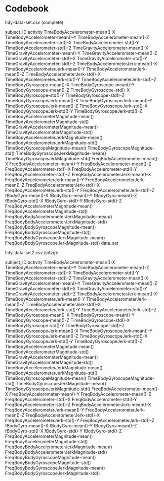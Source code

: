 Codebook
========================================================

tidy-data-set.csv (complete):

subject_ID
activity
TimeBodyAccelerometer-mean()-X
TimeBodyAccelerometer-mean()-Y
TimeBodyAccelerometer-mean()-Z
TimeBodyAccelerometer-std()-X
TimeBodyAccelerometer-std()-Y
TimeBodyAccelerometer-std()-Z
TimeGravityAccelerometer-mean()-X
TimeGravityAccelerometer-mean()-Y
TimeGravityAccelerometer-mean()-Z
TimeGravityAccelerometer-std()-X
TimeGravityAccelerometer-std()-Y
TimeGravityAccelerometer-std()-Z
TimeBodyAccelerometerJerk-mean()-X
TimeBodyAccelerometerJerk-mean()-Y
TimeBodyAccelerometerJerk-mean()-Z
TimeBodyAccelerometerJerk-std()-X
TimeBodyAccelerometerJerk-std()-Y
TimeBodyAccelerometerJerk-std()-Z
TimeBodyGyroscope-mean()-X
TimeBodyGyroscope-mean()-Y
TimeBodyGyroscope-mean()-Z
TimeBodyGyroscope-std()-X
TimeBodyGyroscope-std()-Y
TimeBodyGyroscope-std()-Z
TimeBodyGyroscopeJerk-mean()-X
TimeBodyGyroscopeJerk-mean()-Y
TimeBodyGyroscopeJerk-mean()-Z
TimeBodyGyroscopeJerk-std()-X
TimeBodyGyroscopeJerk-std()-Y
TimeBodyGyroscopeJerk-std()-Z
TimeBodyAccelerometerMagnitude-mean()
TimeBodyAccelerometerMagnitude-std()
TimeGravityAccelerometerMagnitude-mean()
TimeGravityAccelerometerMagnitude-std()
TimeBodyAccelerometerJerkMagnitude-mean()
TimeBodyAccelerometerJerkMagnitude-std()
TimeBodyGyroscopeMagnitude-mean()
TimeBodyGyroscopeMagnitude-std()
TimeBodyGyroscopeJerkMagnitude-mean()
TimeBodyGyroscopeJerkMagnitude-std()
FreqBodyAccelerometer-mean()-X
FreqBodyAccelerometer-mean()-Y
FreqBodyAccelerometer-mean()-Z
FreqBodyAccelerometer-std()-X
FreqBodyAccelerometer-std()-Y
FreqBodyAccelerometer-std()-Z
FreqBodyAccelerometerJerk-mean()-X
FreqBodyAccelerometerJerk-mean()-Y
FreqBodyAccelerometerJerk-mean()-Z
FreqBodyAccelerometerJerk-std()-X
FreqBodyAccelerometerJerk-std()-Y
FreqBodyAccelerometerJerk-std()-Z
fBodyGyro-mean()-X
fBodyGyro-mean()-Y
fBodyGyro-mean()-Z
fBodyGyro-std()-X
fBodyGyro-std()-Y
fBodyGyro-std()-Z
FreqBodyAccelerometerMagnitude-mean()
FreqBodyAccelerometerMagnitude-std()
FreqBodyBodyAccelerometerJerkMagnitude-mean()
FreqBodyBodyAccelerometerJerkMagnitude-std()
FreqBodyBodyGyroscopeMagnitude-mean()
FreqBodyBodyGyroscopeMagnitude-std()
FreqBodyBodyGyroscopeJerkMagnitude-mean()
FreqBodyBodyGyroscopeJerkMagnitude-std()
data_set

tidy-data-set2.csv (cAvg):

subject_ID
activity
TimeBodyAccelerometer-mean()-X
TimeBodyAccelerometer-mean()-Y
TimeBodyAccelerometer-mean()-Z
TimeBodyAccelerometer-std()-X
TimeBodyAccelerometer-std()-Y
TimeBodyAccelerometer-std()-Z
TimeGravityAccelerometer-mean()-X
TimeGravityAccelerometer-mean()-Y
TimeGravityAccelerometer-mean()-Z
TimeGravityAccelerometer-std()-X
TimeGravityAccelerometer-std()-Y
TimeGravityAccelerometer-std()-Z
TimeBodyAccelerometerJerk-mean()-X
TimeBodyAccelerometerJerk-mean()-Y
TimeBodyAccelerometerJerk-mean()-Z
TimeBodyAccelerometerJerk-std()-X
TimeBodyAccelerometerJerk-std()-Y
TimeBodyAccelerometerJerk-std()-Z
TimeBodyGyroscope-mean()-X
TimeBodyGyroscope-mean()-Y
TimeBodyGyroscope-mean()-Z
TimeBodyGyroscope-std()-X
TimeBodyGyroscope-std()-Y
TimeBodyGyroscope-std()-Z
TimeBodyGyroscopeJerk-mean()-X
TimeBodyGyroscopeJerk-mean()-Y
TimeBodyGyroscopeJerk-mean()-Z
TimeBodyGyroscopeJerk-std()-X
TimeBodyGyroscopeJerk-std()-Y
TimeBodyGyroscopeJerk-std()-Z
TimeBodyAccelerometerMagnitude-mean()
TimeBodyAccelerometerMagnitude-std()
TimeGravityAccelerometerMagnitude-mean()
TimeGravityAccelerometerMagnitude-std()
TimeBodyAccelerometerJerkMagnitude-mean()
TimeBodyAccelerometerJerkMagnitude-std()
TimeBodyGyroscopeMagnitude-mean()
TimeBodyGyroscopeMagnitude-std()
TimeBodyGyroscopeJerkMagnitude-mean()
TimeBodyGyroscopeJerkMagnitude-std()
FreqBodyAccelerometer-mean()-X
FreqBodyAccelerometer-mean()-Y
FreqBodyAccelerometer-mean()-Z
FreqBodyAccelerometer-std()-X
FreqBodyAccelerometer-std()-Y
FreqBodyAccelerometer-std()-Z
FreqBodyAccelerometerJerk-mean()-X
FreqBodyAccelerometerJerk-mean()-Y
FreqBodyAccelerometerJerk-mean()-Z
FreqBodyAccelerometerJerk-std()-X
FreqBodyAccelerometerJerk-std()-Y
FreqBodyAccelerometerJerk-std()-Z
fBodyGyro-mean()-X
fBodyGyro-mean()-Y
fBodyGyro-mean()-Z
fBodyGyro-std()-X
fBodyGyro-std()-Y
fBodyGyro-std()-Z
FreqBodyAccelerometerMagnitude-mean()
FreqBodyAccelerometerMagnitude-std()
FreqBodyBodyAccelerometerJerkMagnitude-mean()
FreqBodyBodyAccelerometerJerkMagnitude-std()
FreqBodyBodyGyroscopeMagnitude-mean()
FreqBodyBodyGyroscopeMagnitude-std()
FreqBodyBodyGyroscopeJerkMagnitude-mean()
FreqBodyBodyGyroscopeJerkMagnitude-std()
